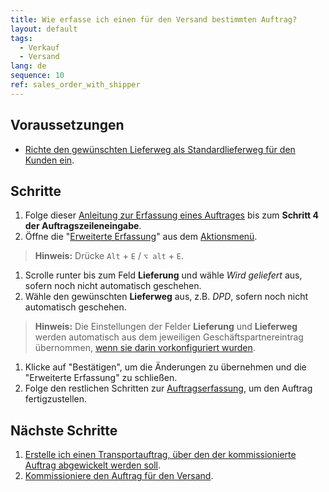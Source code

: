 ```yaml
---
title: Wie erfasse ich einen für den Versand bestimmten Auftrag?
layout: default
tags:
  - Verkauf
  - Versand
lang: de
sequence: 10
ref: sales_order_with_shipper
---
```


## Voraussetzungen
- [Richte den gewünschten Lieferweg als Standardlieferweg für den Kunden ein](GPartner_Standardlieferweg_einrichten).

## Schritte
1. Folge dieser [Anleitung zur Erfassung eines Auftrages](Auftrag_erfassen) bis zum **Schritt 4 der Auftragszeileneingabe**.
1. Öffne die "[Erweiterte Erfassung](Ansichten#erw-erfassung)" aus dem [Aktionsmenü](AktionStarten#aktionsmenue).
 >**Hinweis:** Drücke `Alt` + `E` / `⌥ alt` + `E`.

1. Scrolle runter bis zum Feld **Lieferung** und wähle *Wird geliefert* aus, sofern noch nicht automatisch geschehen.
1. Wähle den gewünschten **Lieferweg** aus, z.B. *DPD*, sofern noch nicht automatisch geschehen.
 >**Hinweis:** Die Einstellungen der Felder **Lieferung** und **Lieferweg** werden automatisch aus dem jeweiligen Geschäftspartnereintrag übernommen, [wenn sie darin vorkonfiguriert wurden](GPartner_Standardlieferweg_einrichten).

1. Klicke auf "Bestätigen", um die Änderungen zu übernehmen und die "Erweiterte Erfassung" zu schließen.
1. Folge den restlichen Schritten zur [Auftragserfassung](Auftrag_erfassen), um den Auftrag fertigzustellen.

## Nächste Schritte
1. [Erstelle ich einen Transportauftrag, über den der kommissionierte Auftrag abgewickelt werden soll](Transportauftrag_erstellen).
1. [Kommissioniere den Auftrag für den Versand](Auftrag_kommissionieren_Versand_Terminalv2).
